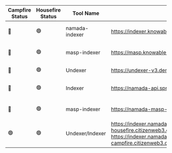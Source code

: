 <!--
This table is intended to provide a clear overview of the tools
available in our community. 

Please fill in the columns as follows:

1. **Campfire Status**: Use the appropriate emoji:
   - 🟢 : Live (the tool is functional and accessible)
   - 🔴 : Offline (the tool is temporarily unavailable)
   - 🛠️ : Under Maintenance (the tool is being updated or repaired)

2. **Housefire Status**: Use the same emojis as above to indicate the current status of the tool for this specific env.

3. **Tool Name**: The name of the tool.

4. **URL**: A link to access the tool.

5. **Short Description**: A brief description of the tool (max 50 chars).

6. **Team Name**: The name of the team or the individual responsible for the tool.

7. **GitHub Account**: The GitHub account of the maintainer.

8. **GitHub Repo**: The link to the GitHub repository for the tool.

**Note:** To add a new row, just copy an existing line and replace the details, ensuring you keep the "|" character as a column separator.
-->

| Campfire Status | Housefire Status | Tool Name | URL             | Short Description                       | Team Name   | GitHub Account   | GitHub Repo     |
|-----------------|------------------|-----------|-----------------|-----------------------------------------|-------------|------------------|-----------------|
|🔴              |    🟢           |namada-indexer|https://indexer.knowable.run| `namada-indexer` for the housefire chain... see https://github.com/anoma/namada-indexer/blob/main/swagger.yml |Knowable| https://github.com/vknowable | https://github.com/anoma/namada-indexer|
|🔴              |    🟢           |masp-indexer|https://masp.knowable.run| `masp-indexer` for the housefire chain... see https://github.com/anoma/namada-masp-indexer/blob/master/swagger.yml |Knowable| https://github.com/vknowable | https://github.com/anoma/namada-masp-indexer|
|🔴              |    🟢           |Undexer|https://undexer-v3.demo.hack.bg/v3| `Undexer` for the housefire chain... see https://github.com/hackbg/undexer/blob/v3/swagger.yaml |Mandragora| https://github.com/McDaan | https://github.com/hackbg/undexer|
|🔴              |    🟢           |Indexer|https://namada-api.sproutstake.space| `Public-indexer` for the housefire chain... see https://github.com/anoma/namada-indexer/blob/main/swagger.yml |Sproutstake| https://github.com/TonyStarkMan2 | https://github.com/anoma/namada-indexer |
|🔴              |    🟢           |masp-indexer|https://namada-masp-api.sproutstake.space| `masp-indexer` for the housefire chain... see https://github.com/anoma/namada-masp-indexer/blob/master/swagger.yml |Sproutstake| https://github.com/TonyStarkMan2 | https://github.com/anoma/namada-masp-indexer |
|🟢              |    🟢           |Undexer/Indexer|https://indexer.namada-housefire.citizenweb3.com/v3 https://indexer.namada-campfire.citizenweb3.com/api/v1/chain/block/latest| `Public indexers` for the housefire and campfire chains |Citizen Web3| https://github.com/citizenweb3 | |
